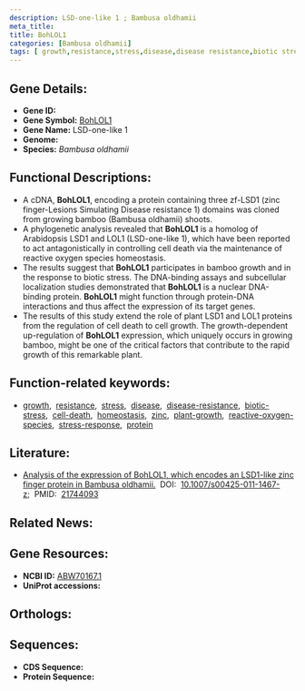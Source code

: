 ```yaml
---
description: LSD-one-like 1 ; Bambusa oldhamii
meta_title:
title: BohLOL1
categories: [Bambusa oldhamii]
tags: [ growth,resistance,stress,disease,disease resistance,biotic stress,cell death,homeostasis,zinc,plant growth,reactive oxygen species,stress response,protein ]
---
```


## Gene Details:
- **Gene ID:** []()
- **Gene Symbol:** <u>BohLOL1</u>
- **Gene Name:** LSD-one-like 1
- **Genome:** []()
- **Species:** *Bambusa oldhamii*

## Functional Descriptions:
   - A cDNA, **BohLOL1**, encoding a protein containing three zf-LSD1 (zinc finger-Lesions Simulating Disease resistance 1) domains was cloned from growing bamboo (Bambusa oldhamii) shoots.
   - A phylogenetic analysis revealed that **BohLOL1** is a homolog of Arabidopsis LSD1 and LOL1 (LSD-one-like 1), which have been reported to act antagonistically in controlling cell death via the maintenance of reactive oxygen species homeostasis.
   - The results suggest that **BohLOL1** participates in bamboo growth and in the response to biotic stress. The DNA-binding assays and subcellular localization studies demonstrated that **BohLOL1** is a nuclear DNA-binding protein. **BohLOL1** might function through protein-DNA interactions and thus affect the expression of its target genes. 
   - The results of this study extend the role of plant LSD1 and LOL1 proteins from the regulation of cell death to cell growth. The growth-dependent up-regulation of **BohLOL1** expression, which uniquely occurs in growing bamboo, might be one of the critical factors that contribute to the rapid growth of this remarkable plant.

## Function-related keywords:
   - [growth](/tags/growth/),&nbsp;&nbsp;[resistance](/tags/resistance/),&nbsp;&nbsp;[stress](/tags/stress/),&nbsp;&nbsp;[disease](/tags/disease/),&nbsp;&nbsp;[disease-resistance](/tags/disease-resistance/),&nbsp;&nbsp;[biotic-stress](/tags/biotic-stress/),&nbsp;&nbsp;[cell-death](/tags/cell-death/),&nbsp;&nbsp;[homeostasis](/tags/homeostasis/),&nbsp;&nbsp;[zinc](/tags/zinc/),&nbsp;&nbsp;[plant-growth](/tags/plant-growth/),&nbsp;&nbsp;[reactive-oxygen-species](/tags/reactive-oxygen-species/),&nbsp;&nbsp;[stress-response](/tags/stress-response/),&nbsp;&nbsp;[protein](/tags/protein/)

## Literature:
   - [Analysis of the expression of BohLOL1, which encodes an LSD1-like zinc finger protein in Bambusa oldhamii.](https://doi.org/10.1007/s00425-011-1467-z)&nbsp;&nbsp;DOI:&nbsp;&nbsp;[10.1007/s00425-011-1467-z](https://doi.org/10.1007/s00425-011-1467-z);&nbsp;&nbsp;PMID:&nbsp;&nbsp;[21744093](https://pubmed.ncbi.nlm.nih.gov/21744093/)

## Related News:

## Gene Resources:
- **NCBI ID:**  [ABW70167.1](https://www.ncbi.nlm.nih.gov/gene/?term=ABW70167.1)
- **UniProt accessions:**  [](https://www.uniprot.org/uniprotkb//entry)

## Orthologs:

## Sequences:
- **CDS Sequence:**
- **Protein Sequence:**
